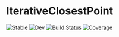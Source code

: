 # IterativeClosestPoint

[![Stable](https://img.shields.io/badge/docs-stable-blue.svg)](https://tmcgrath325.github.io/IterativeClosestPoint.jl/stable)
[![Dev](https://img.shields.io/badge/docs-dev-blue.svg)](https://tmcgrath325.github.io/IterativeClosestPoint.jl/dev)
[![Build Status](https://github.com/tmcgrath325/IterativeClosestPoint.jl/actions/workflows/CI.yml/badge.svg?branch=main)](https://github.com/tmcgrath325/IterativeClosestPoint.jl/actions/workflows/CI.yml?query=branch%3Amain)
[![Coverage](https://codecov.io/gh/tmcgrath325/IterativeClosestPoint.jl/branch/main/graph/badge.svg)](https://codecov.io/gh/tmcgrath325/IterativeClosestPoint.jl)
